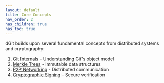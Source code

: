 ```yaml
---
layout: default
title: Core Concepts
nav_order: 2
has_children: true
has_toc: true
---
```


dGit builds upon several fundamental concepts from distributed systems and cryptography:

1. [Git Internals](./git-internals) - Understanding Git's object model
2. [Merkle Trees](./merkle-trees) - Immutable data structures
3. [P2P Networking](./p2p-networking) - Distributed communication
4. [Cryptographic Signing](./crypto-signing) - Secure verification
